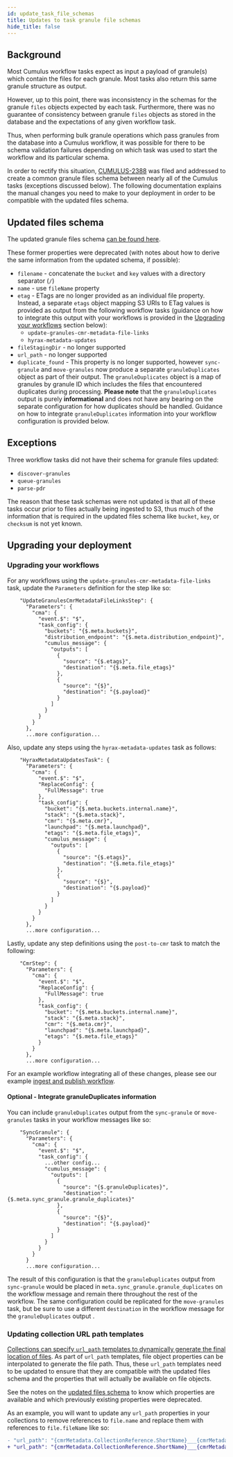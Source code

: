 ```yaml
---
id: update_task_file_schemas
title: Updates to task granule file schemas
hide_title: false
---
```


## Background

Most Cumulus workflow tasks expect as input a payload of granule(s) which contain the files for each granule. Most tasks also return this same granule structure as output.

However, up to this point, there was inconsistency in the schemas for the granule `files` objects expected by each task. Furthermore, there was no guarantee of consistency between granule `files` objects as stored in the database and the expectations of any given workflow task.

Thus, when performing bulk granule operations which pass granules from the database into a Cumulus workflow, it was possible for there to be schema validation failures depending on which task was used to start the workflow and its particular schema.

In order to rectify this situation, [CUMULUS-2388](https://bugs.earthdata.nasa.gov/browse/CUMULUS-2388) was filed and addressed to create a common granule files schema between nearly all of the Cumulus tasks (exceptions discussed below). The following documentation explains the manual changes you need to make to your deployment in order to be compatible with the updated files schema.

## Updated files schema

The updated granule files schema [can be found here](https://github.com/nasa/cumulus/blob/master/packages/schemas/files.schema.json).

These former properties were deprecated (with notes about how to derive the same information from the updated schema, if possible):

- `filename` - concatenate the `bucket` and `key` values with a directory separator (`/`)
- `name` - use `fileName` property
- `etag` - ETags are no longer provided as an individual file property. Instead, a separate `etags` object mapping S3 URIs to ETag values is provided as output from the following workflow tasks (guidance on how to integrate this output with your workflows is provided in the [Upgrading your workflows](#upgrading-your-workflows) section below):
  - `update-granules-cmr-metadata-file-links`
  - `hyrax-metadata-updates`
- `fileStagingDir` - no longer supported
- `url_path` - no longer supported
- `duplicate_found` - This property is no longer supported, however `sync-granule` and `move-granules` now produce a separate `granuleDuplicates` object as part of their output. The `granuleDuplicates` object is a map of granules by granule ID which includes the files that encountered duplicates during processing. **Please note** that the `granuleDuplicates` output is purely **informational** and does not have any bearing on the separate configuration for how duplicates should be handled. Guidance on how to integrate `granuleDuplicates` information into your workflow configuration is provided below.

## Exceptions

Three workflow tasks did not have their schema for granule files updated:

- `discover-granules`
- `queue-granules`
- `parse-pdr`

The reason that these task schemas were not updated is that all of these tasks occur prior to files actually being ingested to S3, thus much of the information that is required in the updated files schema like `bucket`, `key`, or `checksum` is not yet known.

## Upgrading your deployment

### Upgrading your workflows

For any workflows using the `update-granules-cmr-metadata-file-links` task, update the `Parameters` definition for the step like so:

```hcl
    "UpdateGranulesCmrMetadataFileLinksStep": {
      "Parameters": {
        "cma": {
          "event.$": "$",
          "task_config": {
            "buckets": "{$.meta.buckets}",
            "distribution_endpoint": "{$.meta.distribution_endpoint}",
            "cumulus_message": {
              "outputs": [
                {
                  "source": "{$.etags}",
                  "destination": "{$.meta.file_etags}"
                },
                {
                  "source": "{$}",
                  "destination": "{$.payload}"
                }
              ]
            }
          }
        }
      },
      ...more configuration...
```

Also, update any steps using the `hyrax-metadata-updates` task as follows:

```hcl
    "HyraxMetadataUpdatesTask": {
      "Parameters": {
        "cma": {
          "event.$": "$",
          "ReplaceConfig": {
            "FullMessage": true
          },
          "task_config": {
            "bucket": "{$.meta.buckets.internal.name}",
            "stack": "{$.meta.stack}",
            "cmr": "{$.meta.cmr}",
            "launchpad": "{$.meta.launchpad}",
            "etags": "{$.meta.file_etags}",
            "cumulus_message": {
              "outputs": [
                {
                  "source": "{$.etags}",
                  "destination": "{$.meta.file_etags}"
                },
                {
                  "source": "{$}",
                  "destination": "{$.payload}"
                }
              ]
            }
          }
        }
      },
      ...more configuration...
```

Lastly, update any step definitions using the `post-to-cmr` task to match the following:

```hcl
    "CmrStep": {
      "Parameters": {
        "cma": {
          "event.$": "$",
          "ReplaceConfig": {
            "FullMessage": true
          },
          "task_config": {
            "bucket": "{$.meta.buckets.internal.name}",
            "stack": "{$.meta.stack}",
            "cmr": "{$.meta.cmr}",
            "launchpad": "{$.meta.launchpad}",
            "etags": "{$.meta.file_etags}"
          }
        }
      },
      ...more configuration...
```

For an example workflow integrating all of these changes, please see our example [ingest and publish workflow](https://github.com/nasa/cumulus/blob/master/example/cumulus-tf/ingest_and_publish_granule_workflow.asl.json).

#### Optional - Integrate granuleDuplicates information

You can include `granuleDuplicates` output from the `sync-granule` or `move-granules` tasks in your workflow messages like so:

```hcl
    "SyncGranule": {
      "Parameters": {
        "cma": {
          "event.$": "$",
          "task_config": {
            ...other config...
            "cumulus_message": {
              "outputs": [
                {
                  "source": "{$.granuleDuplicates}",
                  "destination": "{$.meta.sync_granule.granule_duplicates}"
                },
                {
                  "source": "{$}",
                  "destination": "{$.payload}"
                }
              ]
            }
          }
        }
      }
      ...more configuration...
```

The result of this configuration is that the `granuleDuplicates` output from `sync-granule` would be placed in `meta.sync_granule.granule_duplicates` on the workflow message and remain there throughout the rest of the workflow. The same configuration could be replicated for the `move-granules` task, but be sure to use a different `destination` in the workflow message for the `granuleDuplicates` output .

### Updating collection URL path templates

[Collections can specify `url_path` templates to dynamically generate the final location of files](../workflows/workflow-configuration-how-to#using-a-template-for-file-placement). As part of `url_path` templates, file object properties can be interpolated to generate the file path. Thus, these `url_path` templates need to be updated to ensure that they are compatible with the updated files schema and the properties that will actually be available on file objects.

See the notes on the [updated files schema](#updated-files-schema) to know which properties are available and which previously existing properties were deprecated.

As an example, you will want to update any `url_path` properties in your collections to remove references to `file.name` and replace them with references to `file.fileName` like so:

```diff
- "url_path": "{cmrMetadata.CollectionReference.ShortName}___{cmrMetadata.CollectionReference.Version}/{substring(file.name, 0, 3)}",
+ "url_path": "{cmrMetadata.CollectionReference.ShortName}___{cmrMetadata.CollectionReference.Version}/{substring(file.fileName, 0, 3)}",
```
